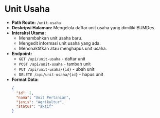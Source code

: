 # Unit Usaha

- **Path Route:** `/unit-usaha`
- **Deskripsi Halaman:** Mengelola daftar unit usaha yang dimiliki BUMDes.
- **Interaksi Utama:**
  - Menambahkan unit usaha baru.
  - Mengedit informasi unit usaha yang ada.
  - Menonaktifkan atau menghapus unit usaha.
- **Endpoint:**
  - `GET /api/unit-usaha` - daftar unit
  - `POST /api/unit-usaha` - tambah unit
  - `PUT /api/unit-usaha/{id}` - ubah unit
  - `DELETE /api/unit-usaha/{id}` - hapus unit
- **Format Data:**
  ```json
  {
    "id": 2,
    "nama": "Unit Pertanian",
    "jenis": "Agrikultur",
    "status": "aktif"
  }
  ```
